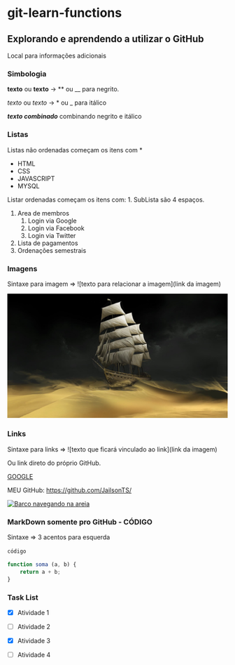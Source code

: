 # git-learn-functions
## Explorando e aprendendo a utilizar o GitHub

Local para informações adicionais

### Simbologia

**texto** ou __texto__ -> ** ou __ para negrito.

*texto* ou _texto_ -> * ou _ para itálico

_**texto combinado**_ combinando negrito e itálico


### Listas
 Listas não ordenadas começam os itens com  * 

 * HTML
 * CSS
 * JAVASCRIPT
 * MYSQL

 Listar ordenadas começam os itens com: 1. 
    SubLista são 4 espaços.

 1. Area de membros
    1. Login via Google
    2. Login via Facebook
    3. Login via Twitter
 2. Lista de pagamentos
 3. Ordenações semestrais

### Imagens
Sintaxe para imagem => ![texto para relacionar a imagem](link da imagem)

![Barco navegando na areia com fundo escuro. Autor desconhecido](image.jpg)

### Links
Sintaxe para links => ![texto que ficará vinculado ao link](link da imagem)

Ou link direto do próprio GitHub.

[GOOGLE](https://www.google.com/)

MEU GitHub: https://github.com/JailsonTS/


[ ![Barco navegando na areia](https://www.google.com/)](image.jpg)

### MarkDown somente pro GitHub - CÓDIGO
 Sintaxe => 3 acentos para esquerda 

```código```

```javascript
function soma (a, b) {
    return a + b;
}
```

### Task List
- [X] Atividade 1
- [ ] Atividade 2
- [X] Atividade 3
- [ ] Atividade 4


